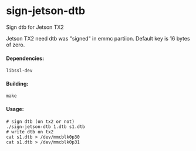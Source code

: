 # sign-jetson-dtb
Sign dtb for Jetson TX2

Jetson TX2 need dtb was "signed" in emmc partiion.
Default key is 16 bytes of zero. 

#### Dependencies:
```
libssl-dev
```
#### Building:
```
make
```
#### Usage:
```
# sign dtb (on tx2 or not)
./sign-jetson-dtb 1.dtb s1.dtb
# write dtb on tx2
cat s1.dtb > /dev/mmcblk0p30
cat s1.dtb > /dev/mmcblk0p31
```

